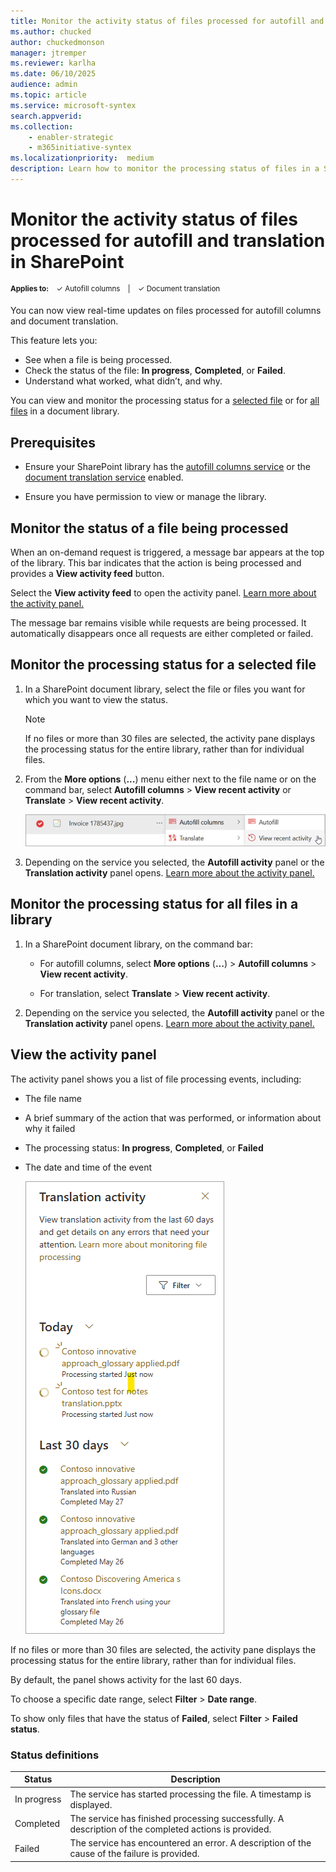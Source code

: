 ```yaml
---
title: Monitor the activity status of files processed for autofill and translation in SharePoint
ms.author: chucked
author: chuckedmonson
manager: jtremper
ms.reviewer: karlha
ms.date: 06/10/2025
audience: admin
ms.topic: article
ms.service: microsoft-syntex
search.appverid: 
ms.collection: 
    - enabler-strategic
    - m365initiative-syntex
ms.localizationpriority:  medium
description: Learn how to monitor the processing status of files in a SharePoint document library.
---
```


# Monitor the activity status of files processed for autofill and translation in SharePoint

<sup>**Applies to:**  &ensp; &#10003; Autofill columns &ensp; | &ensp; &#10003; Document translation</sup>

You can now view real-time updates on files processed for autofill columns and document translation.

This feature lets you:

- See when a file is being processed.
- Check the status of the file: **In progress**, **Completed**, or **Failed**.
- Understand what worked, what didn’t, and why.

You can view and monitor the processing status for a [selected file](#monitor-the-processing-status-for-a-selected-file) or for [all files](#monitor-the-processing-status-for-all-files-in-a-library) in a document library.

## Prerequisites

- Ensure your SharePoint library has the [autofill columns service](autofill-overview.md) or the [document translation service](translation-overview.md) enabled.

- Ensure you have permission to view or manage the library.

## Monitor the status of a file being processed

When an on-demand request is triggered, a message bar appears at the top of the library. This bar indicates that the action is being processed and provides a **View activity feed** button.

Select the **View activity feed** to open the activity panel. [Learn more about the activity panel.](#view-the-activity-panel)

The message bar remains visible while requests are being processed. It automatically disappears once all requests are either completed or failed.

## Monitor the processing status for a selected file

1. In a SharePoint document library, select the file or files you want for which you want to view the status.

    > [!NOTE]
    > If no files or more than 30 files are selected, the activity pane displays the processing status for the entire library, rather than for individual files.

2. From the **More options** (**...**) menu either next to the file name or on the command bar, select **Autofill columns** > **View recent activity** or **Translate** > **View recent activity**.

    ![Screenshot of the More options menu showing Autofill columns and View recent activity.](../media/content-understanding/processing-status-view-recent-activity.png)

3. Depending on the service you selected, the **Autofill activity** panel or the **Translation activity** panel opens. [Learn more about the activity panel.](#view-the-activity-panel)

## Monitor the processing status for all files in a library

1. In a SharePoint document library, on the command bar:

    - For autofill columns, select **More options** (**...**) > **Autofill columns** > **View recent activity**.

    - For translation, select **Translate** > **View recent activity**.

<!---
1. In a SharePoint document library, on the command bar, select **Autofill columns** > **View recent activity** or **Translate** > **View recent activity**.

    ![Screenshot of the More options menu showing Autofill columns and View recent activity.](../media/content-understanding/processing-status-view-recent-activity.png)
--->

2. Depending on the service you selected, the **Autofill activity** panel or the **Translation activity** panel opens. [Learn more about the activity panel.](#view-the-activity-panel)

## View the activity panel

The activity panel shows you a list of file processing events, including:

- The file name
- A brief summary of the action that was performed, or information about why it failed
- The processing status: **In progress**, **Completed**, or **Failed**
- The date and time of the event

    ![Screenshot of the activity panel in a SharePoint library.](../media/content-understanding/processing-status-activity-panel.png)

If no files or more than 30 files are selected, the activity pane displays the processing status for the entire library, rather than for individual files.

By default, the panel shows activity for the last 60 days.

To choose a specific date range, select **Filter** > **Date range**.

To show only files that have the status of **Failed**, select **Filter** > **Failed status**.

### Status definitions

| Status       | Description                                                                 |
|--------------|-----------------------------------------------------------------------------|
| In&nbsp;progress  | The service has started processing the file. A timestamp is displayed.           |
| Completed    | The service has finished processing successfully. A description of the completed actions is provided. |
| Failed       | The service has encountered an error. A description of the cause of the failure is provided. |
